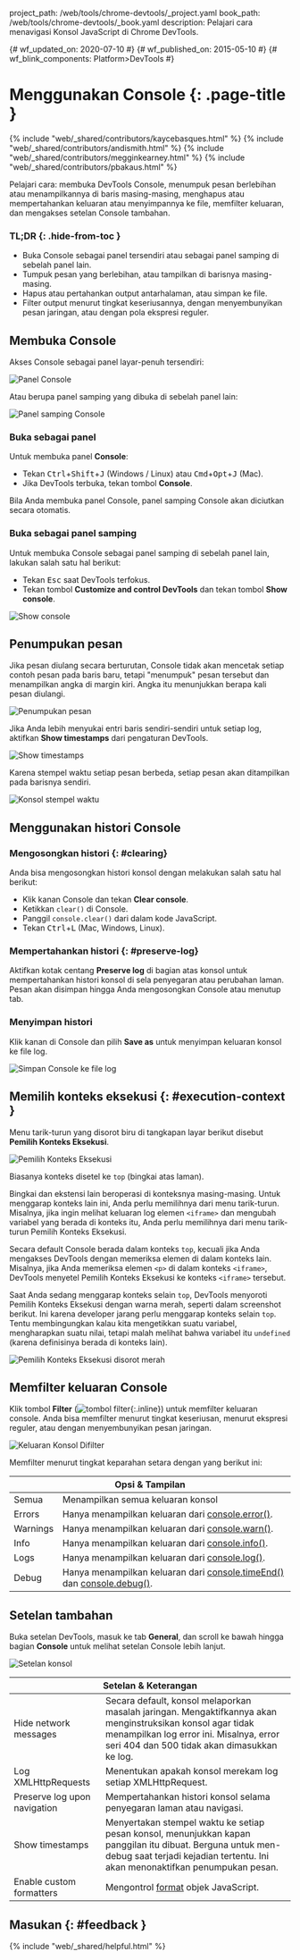 project_path: /web/tools/chrome-devtools/_project.yaml
book_path: /web/tools/chrome-devtools/_book.yaml
description: Pelajari cara menavigasi Konsol JavaScript di Chrome DevTools.

{# wf_updated_on: 2020-07-10 #}
{# wf_published_on: 2015-05-10 #}
{# wf_blink_components: Platform>DevTools #}

# Menggunakan Console {: .page-title }

{% include "web/_shared/contributors/kaycebasques.html" %}
{% include "web/_shared/contributors/andismith.html" %}
{% include "web/_shared/contributors/megginkearney.html" %}
{% include "web/_shared/contributors/pbakaus.html" %}

Pelajari cara: membuka DevTools Console, menumpuk pesan 
berlebihan atau menampilkannya di baris masing-masing, menghapus atau mempertahankan 
keluaran atau menyimpannya ke file, memfilter keluaran, dan mengakses setelan
Console tambahan.

### TL;DR {: .hide-from-toc }
- Buka Console sebagai panel tersendiri atau sebagai panel samping di sebelah panel lain.
- Tumpuk pesan yang berlebihan, atau tampilkan di barisnya masing-masing.
- Hapus atau pertahankan output antarhalaman, atau simpan ke file.
- Filter output menurut tingkat keseriusannya, dengan menyembunyikan pesan jaringan, atau dengan pola ekspresi reguler.

## Membuka Console

Akses Console sebagai panel layar-penuh tersendiri:

![Panel Console](images/console-panel.png)

Atau berupa panel samping yang dibuka di sebelah panel lain:

![Panel samping Console](images/console-drawer.png)

### Buka sebagai panel

Untuk membuka panel **Console**:

* Tekan <kbd>Ctrl</kbd>+<kbd>Shift</kbd>+<kbd>J</kbd> (Windows / Linux) atau
  <kbd>Cmd</kbd>+<kbd>Opt</kbd>+<kbd class="kbd">J</kbd> (Mac).
* Jika DevTools terbuka, tekan tombol **Console**.

Bila Anda membuka panel Console, panel samping Console akan diciutkan secara otomatis.

### Buka sebagai panel samping

Untuk membuka Console sebagai panel samping di sebelah panel lain, lakukan salah satu hal berikut:

* Tekan <kbd>Esc</kbd> saat DevTools terfokus.
* Tekan tombol **Customize and control DevTools** dan tekan tombol 
  **Show console**.

![Show console](images/show-console.png)

## Penumpukan pesan

Jika pesan diulang secara berturutan, Console tidak akan mencetak setiap
contoh pesan pada baris baru, tetapi "menumpuk" pesan tersebut
dan menampilkan angka di margin kiri. Angka itu menunjukkan berapa kali
pesan diulangi.

![Penumpukan pesan](images/message-stacking.png)

Jika Anda lebih menyukai entri baris sendiri-sendiri untuk setiap log, aktifkan **Show timestamps**
dari pengaturan DevTools.

![Show timestamps](images/show-timestamps.png)

Karena stempel waktu setiap pesan berbeda, setiap pesan akan ditampilkan
pada barisnya sendiri.

![Konsol stempel waktu](images/timestamped-console.png)

## Menggunakan histori Console

### Mengosongkan histori {: #clearing}

Anda bisa mengosongkan histori konsol dengan melakukan salah satu hal berikut:

* Klik kanan Console dan tekan **Clear console**.
* Ketikkan `clear()` di Console.
* Panggil `console.clear()` dari dalam kode JavaScript.
* Tekan <kbd class="kbd">Ctrl</kbd>+<kbd class="kbd">L</kbd> 
  (Mac, Windows, Linux).

### Mempertahankan histori {: #preserve-log}

Aktifkan kotak centang **Preserve log** di bagian atas konsol untuk mempertahankan
histori konsol di sela penyegaran atau perubahan laman. Pesan akan disimpan
hingga Anda mengosongkan Console atau menutup tab.

### Menyimpan histori

Klik kanan di Console dan pilih **Save as** untuk menyimpan keluaran
konsol ke file log.

![Simpan Console ke file log](images/console-save-as.png)

## Memilih konteks eksekusi {: #execution-context }

Menu tarik-turun yang disorot biru di tangkapan layar berikut disebut
**Pemilih Konteks Eksekusi**.

![Pemilih Konteks Eksekusi](images/execution-context-selector.png)

Biasanya konteks disetel ke `top` (bingkai atas laman).

Bingkai dan ekstensi lain beroperasi di konteksnya masing-masing. Untuk menggarap konteks
lain ini, Anda perlu memilihnya dari menu tarik-turun. Misalnya,
jika ingin melihat keluaran log elemen `<iframe>` dan mengubah
variabel yang berada di konteks itu, Anda perlu memilihnya dari
menu tarik-turun Pemilih Konteks Eksekusi.

Secara default Console berada dalam konteks `top`, kecuali jika Anda mengakses DevTools dengan
memeriksa elemen di dalam konteks lain. Misalnya, jika Anda memeriksa
elemen `<p>` di dalam konteks `<iframe>`, DevTools menyetel Pemilih
Konteks Eksekusi ke konteks `<iframe>` tersebut.

Saat Anda sedang menggarap konteks selain `top`, DevTools menyoroti
Pemilih Konteks Eksekusi dengan warna merah, seperti dalam screenshot berikut. Ini karena
developer jarang perlu menggarap konteks selain `top`. Tentu
membingungkan kalau kita mengetikkan suatu variabel, mengharapkan suatu nilai, tetapi malah melihat bahwa
variabel itu `undefined` (karena definisinya berada di konteks lain).

![Pemilih Konteks Eksekusi disorot merah](images/non-top-context.png)

## Memfilter keluaran Console

Klik tombol **Filter** 
(![tombol filter](images/filter-button.png){:.inline})
untuk memfilter keluaran console. Anda bisa memfilter menurut tingkat keseriusan, menurut ekspresi 
reguler, atau dengan menyembunyikan pesan jaringan.

![Keluaran Konsol Difilter](images/filtered-console.png)

Memfilter menurut tingkat keparahan setara dengan yang berikut ini:

<table class="responsive">
  <thead>
     <tr>
      <th colspan="2">Opsi &amp; Tampilan</th>
    </tr>   
  </thead>
  <tbody>
  <tr>
    <td>Semua</td>
    <td>Menampilkan semua keluaran konsol</td>
  </tr>
  <tr>
    <td>Errors</td>
    <td>Hanya menampilkan keluaran dari <a href="/web/tools/chrome-devtools/debug/console/console-reference#consoleerrorobject--object-">console.error()</a>.</td>
  </tr>
  <tr>
    <td>Warnings</td>
    <td>Hanya menampilkan keluaran dari <a href="/web/tools/chrome-devtools/debug/console/console-reference#consolewarnobject--object-">console.warn()</a>.</td>
  </tr>
  <tr>
    <td>Info</td>
    <td>Hanya menampilkan keluaran dari <a href="/web/tools/chrome-devtools/debug/console/console-reference#consoleinfoobject--object-">console.info()</a>.</td>
  </tr>
  <tr>
    <td>Logs</td>
    <td>Hanya menampilkan keluaran dari <a href="/web/tools/chrome-devtools/debug/console/console-reference#consolelogobject--object-">console.log()</a>.</td>
  </tr>
  <tr>
    <td>Debug</td>
    <td>Hanya menampilkan keluaran dari <a href="/web/tools/chrome-devtools/debug/console/console-reference#consoletimeendlabel">console.timeEnd()</a> dan <a href="/web/tools/chrome-devtools/debug/console/console-reference#consoledebugobject--object-">console.debug()</a>.</td>
  </tr>
  </tbody>
</table>

## Setelan tambahan

Buka setelan DevTools, masuk ke tab **General**, dan scroll ke bawah hingga
bagian **Console** untuk melihat setelan Console lebih lanjut.

![Setelan konsol](images/console-settings.png)

<table class="responsive">
  <thead>
     <tr>
      <th colspan="2">Setelan &amp; Keterangan</th>
    </tr>   
  </thead>
  <tbody>
  <tr>
    <td>Hide network messages</td>
    <td>Secara default, konsol melaporkan masalah jaringan. Mengaktifkannya akan menginstruksikan konsol agar tidak menampilkan log error ini. Misalnya, error seri 404 dan 500 tidak akan dimasukkan ke log.</td>
  </tr>
  <tr>
    <td>Log XMLHttpRequests</td>
    <td>Menentukan apakah konsol merekam log setiap XMLHttpRequest.</td>
  </tr>
  <tr>
    <td>Preserve log upon navigation</td>
    <td>Mempertahankan histori konsol selama penyegaran laman atau navigasi.</td>
  </tr>
  <tr>
    <td>Show timestamps</td>
    <td>Menyertakan stempel waktu ke setiap pesan konsol, menunjukkan kapan panggilan itu dibuat. Berguna untuk men-debug saat terjadi kejadian tertentu. Ini akan menonaktifkan penumpukan pesan.</td>
  </tr>
  <tr>
    <td>Enable custom formatters</td>
    <td>Mengontrol <a href="https://docs.google.com/document/d/1FTascZXT9cxfetuPRT2eXPQKXui4nWFivUnS_335T3U/preview">format</a> objek JavaScript.</td>
  </tr>
  </tbody>
</table>

## Masukan {: #feedback }

{% include "web/_shared/helpful.html" %}
